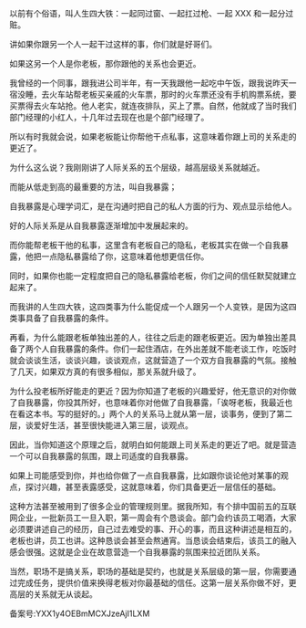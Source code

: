 以前有个俗语，叫人生四大铁：一起同过窗、一起扛过枪、一起 XXX 和一起分过赃。

讲如果你跟另一个人一起干过这样的事，你们就是好哥们。

如果这另一个人是你老板，那你跟他的关系也会更近。

我曾经的一个同事，跟我进公司半年，有一天我跟他一起吃中午饭，跟我说昨天一宿没睡，去火车站帮老板买亲戚的火车票，那时的火车票还没有手机购票系统，要买票得去火车站抢。他人老实，就连夜排队，买上了票。自然，他就成了当时我们部门经理的小红人，十几年过去现在也是个部门经理了。

所以有时我就会说，如果老板能让你帮他干点私事，这意味着你跟上司的关系走的更近了。

为什么这么说？我刚刚讲了人际关系的五个层级，越高层级关系就越近。

而能从低走到高的最重要的方法，叫自我暴露；

自我暴露是心理学词汇，是在沟通时把自己的私人方面的行为、观点显示给他人。

好的人际关系是从自我暴露逐渐增加中发展起来的。

而你能帮老板干他的私事，这里含有老板自己的隐私，老板其实在做一个自我暴露，他把一点隐私暴露给了你，这意味着他想更信任你。

同时，如果你也能一定程度把自己的隐私暴露给老板，你们之间的信任默契就建立起来了。

而我讲的人生四大铁，这四类事为什么能促成一个人跟另一个人变铁，是因为这四类事具备了自我暴露的条件。

再看，为什么能跟老板单独出差的人，往往之后走的跟老板更近。因为单独出差具备了两个人自我暴露的条件。你们一起住酒店，在外出差就不能老谈工作，吃饭时就会谈谈生活，谈谈兴趣，谈谈观点，这就营造了一个双方自我暴露的气氛。接触了几天，如果双方真的有很多相似，那关系就升级了。

为什么投老板所好能走的更近？因为你知道了老板的兴趣爱好，他无意识的对你做了自我暴露，你投其所好，也意味着你对他做了自我暴露，「诶呀老板，我最近也在看这本书。写的挺好的。」两个人的关系马上就从第一层，谈事务，便到了第二层，谈爱好生活，甚至很快能进入第三层，谈观点。

因此，当你知道这个原理之后，就明白如何能跟上司关系走的更近了吧。就是营造一个可以自我暴露的氛围，跟上司适度的自我暴露。

如果上司能感受到你，并也给你做了一点自我暴露，比如跟你谈论他对某事的观点，探讨兴趣，甚至表露感受，这就意味着，你们具备更近一层信任的基础。

这种方法甚至被用到了很多企业的管理规则里。据我所知，有个排中国前五的互联网企业，一批新员工一旦入职，第一周会有个恳谈会。部门会约该员工喝酒，大家必须要讲述自己的经历，自己过去难受的事、开心的事，而且这种讲述是相互的，老板也讲，员工也讲。这种恳谈会甚至会熬通宵。当恳谈会结束后，该员工的融入感会很强。这就是企业在故意营造一个自我暴露的氛围来拉近团队关系。

当然，职场不是搞关系，职场的基础是契约，也就是关系层级的第一层，你需要通过完成任务，提供价值来换得老板对你最基础的信任。这第一层关系你做不好，更高层的关系就无从谈起。

备案号:YXX1y4OEBmMCXJzeAjI1LXM